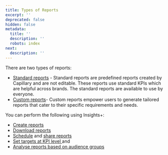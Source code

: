 ```yaml
---
title: Types of Reports
excerpt: ''
deprecated: false
hidden: false
metadata:
  title: ''
  description: ''
  robots: index
next:
  description: ''
---
```

There are two types of reports:

* [Standard reports](https://docs.capillarytech.com/docs/reporting-standard-report) - Standard reports are predefined reports created by Capillary and are not editable. These reports use standard KPIs which are helpful across brands. The standard reports are available to use by everyone.
* [Custom reports](https://docs.capillarytech.com/docs/reporting-custom-report)- Custom reports empower users to generate tailored reports that cater to their specific requirements and needs.

You can perform the following using Insights+:

* [Create reports](https://docs.capillarytech.com/docs/create)
* [Download reports](https://docs.capillarytech.com/docs/download-report)
* [Schedule](https://docs.capillarytech.com/docs/insights-schedule-report) and [share reports](https://docs.capillarytech.com/docs/share-report)
* [Set targets at KPI level ](https://docs.capillarytech.com/docs/target-setting)and 
* [Analyse reports based on audience groups](https://docs.capillarytech.com/docs/add-audience-group)
